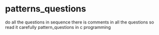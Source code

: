 # patterns_questions
do all the questions in sequence
there is comments in all the questions so read it carefully 
pattern_questions in c programming
